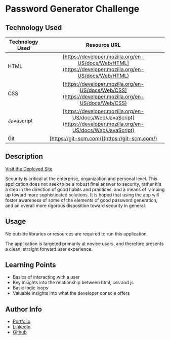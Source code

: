 # Password Generator Challenge

## Technology Used 

| Technology Used         | Resource URL           | 
| ------------- |:-------------:| 
| HTML    | [https://developer.mozilla.org/en-US/docs/Web/HTML](https://developer.mozilla.org/en-US/docs/Web/HTML) | 
| CSS     | [https://developer.mozilla.org/en-US/docs/Web/CSS](https://developer.mozilla.org/en-US/docs/Web/CSS)      | 
| Javascript | [https://developer.mozilla.org/en-US/docs/Web/JavaScript](https://developer.mozilla.org/en-US/docs/Web/JavaScript)   |
| Git | [https://git-scm.com/](https://git-scm.com/)     |

## Description

[Visit the Deployed Site](https://danielrbaran.github.io/challenge-password-generator/)

Security is critical at the enterprise, organization and personal level.  This application does not seek to be a robust final answer to security, rather it's a step in the direction of good habits and practices, and a means of ramping up toward more sophisticated solutions.  It is hoped that using the app will foster awareness of some of the elements of good password generation, and an overall more rigorous disposition toward security in general.

## Usage

No outside libraries or resources are required to run this application.

The application is targeted primarily at novice users, and therefore presents a clean, straight forward user experience.

## Learning Points

- Basics of interacting with a user
- Key insights into the relationship between html, css and js
- Basic logic loops
- Valuable insights into what the developer console offers

## Author Info

* [Portfolio](https://danielrbaran.github.io/daniel-baran-portfolio/)
* [LinkedIn](https://www.linkedin.com/in/danielbaran/)
* [Github](https://github.com/danielrbaran)

